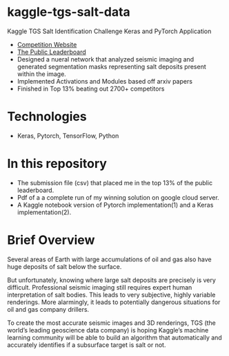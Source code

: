 # kaggle-tgs-salt-data
Kaggle TGS Salt Identification Challenge Keras and PyTorch Application
* [Competition Website](https://www.kaggle.com/c/tgs-salt-identification-challenge)
* [The Public Leaderboard](https://www.kaggle.com/c/tgs-salt-identification-challenge/leaderboard)
* Designed a nueral network that analyzed seismic imaging and generated segmentation masks representing salt deposits present within the image.
* Implemented Activations and Modules based off arxiv papers
* Finished in Top 13% beating out 2700+ competitors


# Technologies
* Keras, Pytorch, TensorFlow, Python

# In this repository
* The submission file (csv) that placed me in the top 13% of the public leaderboard.
* Pdf of a a complete run of my winning solution on google cloud server.
* A Kaggle notebook version of Pytorch implementation(1) and a Keras implementation(2).



# Brief Overview
Several areas of Earth with large accumulations of oil and gas also have huge deposits of salt below the surface.

But unfortunately, knowing where large salt deposits are precisely is very difficult. Professional seismic imaging still requires expert human interpretation of salt bodies. This leads to very subjective, highly variable renderings. More alarmingly, it leads to potentially dangerous situations for oil and gas company drillers.

To create the most accurate seismic images and 3D renderings, TGS (the world’s leading geoscience data company) is hoping Kaggle’s machine learning community will be able to build an algorithm that automatically and accurately identifies if a subsurface target is salt or not.
